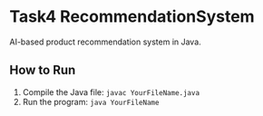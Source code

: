 # Task4 RecommendationSystem

AI-based product recommendation system in Java.

## How to Run

1. Compile the Java file:
   ```javac YourFileName.java```
2. Run the program:
   ```java YourFileName```
